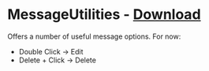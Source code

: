 # MessageUtilities - [Download](https://raw.githubusercontent.com/mwittrien/BetterDiscordAddons/master/Plugins/MessageUtilities/MessageUtilities.plugin.js)

Offers a number of useful message options. 
For now:
  - Double Click -> Edit
  - Delete + Click -> Delete
